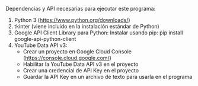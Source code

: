 Dependencias y API necesarias para ejecutar este programa:
 1. Python 3 (https://www.python.org/downloads/)
 2. tkinter (viene incluido en la instalación estándar de Python)
 3. Google API Client Library para Python:
    Instalar usando pip: pip install google-api-python-client
 4. YouTube Data API v3:
    - Crear un proyecto en Google Cloud Console (https://console.cloud.google.com/)
    - Habilitar la YouTube Data API v3 en el proyecto
    - Crear una credencial de API Key en el proyecto
    - Guardar la API Key en un archivo de texto para usarla en el programa
